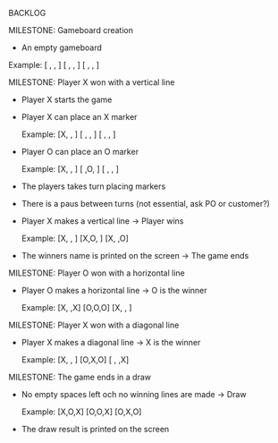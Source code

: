 
BACKLOG

MILESTONE: Gameboard creation

- An empty gameboard

Example:
[ , , ]
[ , , ]
[ , , ]

MILESTONE: Player X won with a vertical line

- Player X starts the game

- Player X can place an X marker

  Example:
  [X, , ]
  [ , , ]
  [ , , ]

- Player O can place an O marker

  Example:
  [X, , ]
  [ ,O, ]
  [ , , ]

- The players takes turn placing markers

- There is a paus between turns (not essential, ask PO or customer?)

- Player X makes a vertical line -> Player wins

  Example:
  [X, , ]
  [X,O, ]
  [X, ,O]

- The winners name is printed on the screen -> The game ends

MILESTONE: Player O won with a horizontal line

- Player O makes a horizontal line -> O is the winner

  Example:
  [X, ,X]
  [O,O,O]
  [X, , ]

MILESTONE: Player X won with a diagonal line

- Player X makes a diagonal line -> X is the winner

  Example:
  [X, , ]
  [O,X,O]
  [ , ,X]

MILESTONE: The game ends in a draw

- No empty spaces left och no winning lines are made -> Draw

  Example:
  [X,O,X]
  [O,O,X]
  [O,X,O]

- The draw result is printed on the screen